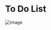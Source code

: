 # To Do List
![image](https://github.com/user-attachments/assets/7350020b-e756-4c17-b464-db56b2fd4b2c)
